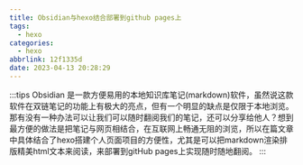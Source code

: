 ```yaml
---
title: Obsidian与hexo结合部署到github pages上
tags:
  - hexo
categories:
  - hexo
abbrlink: 12f1335d
date: 2023-04-13 20:28:29
---
```

:::tips
Obsidian 是一款方便易用的本地知识库笔记(markdown)软件，虽然说这款软件在双链笔记的功能上有极大的亮点，但有一个明显的缺点是仅限于本地浏览。那有没有一种办法可以让我们可以随时翻阅我们的笔记，还可以分享给他人？想到最方便的做法是把笔记与网页相结合，在互联网上畅通无阻的浏览，所以在篇文章中具体结合了hexo搭建个人页面项目的方便性，尤其是可以把markdown渲染排版精美html文本来阅读，来部署到gitHub pages上实现随时随地翻阅。
:::
